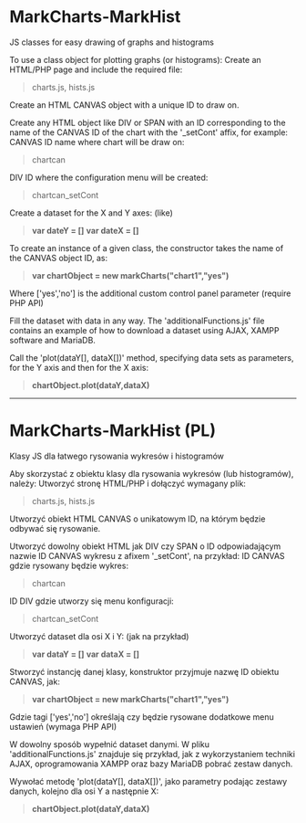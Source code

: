 # MarkCharts-MarkHist
JS classes for easy drawing of graphs and histograms

To use a class object for plotting graphs (or histograms):
Create an HTML/PHP page and include the required file: 
>charts.js, hists.js

Create an HTML CANVAS object with a unique ID to draw on.

Create any HTML object like DIV or SPAN with an ID corresponding to the name of the CANVAS ID of the chart with the '_setCont' affix, for example:
CANVAS ID name where chart will be draw on: 
>chartcan

DIV ID where the configuration menu will be created:
>chartcan_setCont

Create a dataset for the X and Y axes:
(like)
>**var dateY = []**
>**var dateX = []**

To create an instance of a given class, the constructor takes the name of the CANVAS object ID, as:
>**var chartObject = new markCharts("chart1","yes")**

Where ['yes','no'] is the additional custom control panel parameter (require PHP API)

Fill the dataset with data in any way. The 'additionalFunctions.js' file contains an example of how to download a dataset using AJAX, XAMPP software and MariaDB.

Call the 'plot(dataY[], dataX[])' method, specifying data sets as parameters, for the Y axis and then for the X axis:
>**chartObject.plot(dataY,dataX)**

--------------------------------------------------------------------------------
# MarkCharts-MarkHist (PL)
Klasy JS dla łatwego rysowania wykresów i histogramów

Aby skorzystać z obiektu klasy dla rysowania wykresów (lub histogramów), należy:
Utworzyć stronę HTML/PHP i dołączyć wymagany plik: 
>charts.js, hists.js

Utworzyć obiekt HTML CANVAS o unikatowym ID, na którym będzie odbywać się rysowanie.

Utworzyć dowolny obiekt HTML jak DIV czy SPAN o ID odpowiadającym nazwie ID CANVAS wykresu z afixem '_setCont', na przykład:
ID CANVAS gdzie rysowany będzie wykres: 
>chartcan

ID DIV gdzie utworzy się menu konfiguracji:
>chartcan_setCont

Utworzyć dataset dla osi X i Y:
(jak na przykład)
>**var dataY = []**
>**var dataX = []**

Stworzyć instancję danej klasy, konstruktor przyjmuje nazwę ID obiektu CANVAS, jak:
>**var chartObject = new markCharts("chart1","yes")**

Gdzie tagi ['yes','no'] określają czy będzie rysowane dodatkowe menu ustawień (wymaga PHP API)

W dowolny sposób wypełnić dataset danymi. W pliku 'additionalFunctions.js' znajduje się przykład, jak z wykorzystaniem techniki AJAX, oprogramowania XAMPP oraz bazy MariaDB pobrać zestaw danych.

Wywołać metodę 'plot(dataY[], dataX[])', jako parametry podając zestawy danych, kolejno dla osi Y a następnie X:
>**chartObject.plot(dataY,dataX)**
